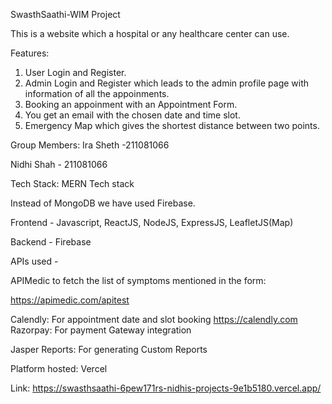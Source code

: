 SwasthSaathi-WIM Project


This is a website which a hospital or any healthcare center can use.

Features:
1. User Login and Register.
2. Admin Login and Register which leads to the admin profile page with information of all the appoinments.
3. Booking an appoinment with an Appointment Form.
4. You get an email with the chosen date and time slot.
5. Emergency Map which gives the shortest distance between two points.

Group Members:
Ira Sheth -211081066

Nidhi Shah - 211081066

Tech Stack:
MERN Tech stack

Instead of MongoDB we have used Firebase.

Frontend - Javascript, ReactJS, NodeJS, ExpressJS, LeafletJS(Map)

Backend - Firebase

APIs used  - 

APIMedic to fetch the list of symptoms mentioned in the form:

https://apimedic.com/apitest

Calendly: For appointment date and slot booking
		https://calendly.com
Razorpay: For payment Gateway integration

Jasper Reports: For generating Custom Reports

Platform hosted: Vercel

Link: https://swasthsaathi-6pew171rs-nidhis-projects-9e1b5180.vercel.app/


